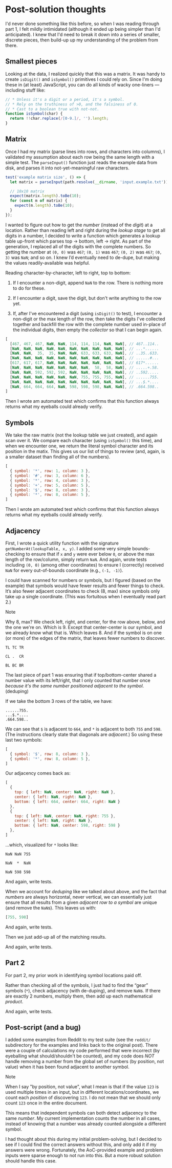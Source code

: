 # Post-solution thoughts

I'd never done something like this before, so when I was reading through part 1, I felt mildly intimidated (although it ended up being simpler than I'd anticipated). I knew that I'd need to break it down into a series of smaller, discrete pieces, then build-up up my understanding of the problem from there.

## Smallest pieces

Looking at the data, I realized quickly that this was a matrix. It was handy to create `isDigit()` and `isSymbol()` primitives I could rely on. Since I'm doing these in (at least) JavaScript, you can do all kinds of wacky one-liners — including stuff like:

```javascript
// * Unless it's a digit or a period, it's a symbol.
// * Rely on the truthiness of >0, and the falsiness of 0.
// * Cast to a boolean true with not-not.
function isSymbol(char) {
  return !!char.replace(/[0-9.]/, '').length;
}
```

## Matrix

Once I had my matrix (parse lines into rows, and characters into columns), I validated my assumption about each row being the same length with a simple test. The `parseInput()` function just reads the example data from disk, and parses it into not-yet-meaningful raw characters.

```javascript
test('example matrix size', () => {
  let matrix = parseInput(path.resolve(__dirname, 'input.example.txt'));

  // 10x10 matrix
  expect(matrix.length).toBe(10);
  for (const m of matrix) {
    expect(m.length).toBe(10);
  }
});
```

I wanted to figure out how to get the _number_ (instead of the _digit_) at a location. Rather than reading left and right during the _lookup stage_ to get all digits in a number, I decided to write a function which generates a lookup table up-front which parses top → bottom, left → right. As part of the generation, I replaced all of the digits with the complete numbers. So getting the number at `(0, 0)` was `467`; `(0, 1)` was `467`; `(0, 2)` was `467`; `(0, 3)` was `NaN`; and so on. I knew I’d eventually need to de-dupe, but making the values readily-available was helpful.

Reading character-by-character, left to right, top to bottom:

1. If I encounter a non-digit, append `NaN` to the row. There is nothing more to do for these.

1. If I encounter a digit, save the digit, but don't write anything to the row yet.

1. If, after I've encountered a digit (using `isDigit()` to test), I encounter a non-digit or the max length of the row, then take the digits I've collected together and backfill the row with the complete number used in-place of the individual digits, then empty the _collector_ so that I can begin again.

```javascript
[
  [467, 467, 467, NaN, NaN, 114, 114, 114, NaN, NaN], // 467..114..
  [NaN, NaN, NaN, NaN, NaN, NaN, NaN, NaN, NaN, NaN], // ...*......
  [NaN, NaN,  35,  35, NaN, NaN, 633, 633, 633, NaN], // ..35..633.
  [NaN, NaN, NaN, NaN, NaN, NaN, NaN, NaN, NaN, NaN], // ......#...
  [617, 617, 617, NaN, NaN, NaN, NaN, NaN, NaN, NaN], // 617*......
  [NaN, NaN, NaN, NaN, NaN, NaN, NaN,  58,  58, NaN], // .....+.58.
  [NaN, NaN, 592, 592, 592, NaN, NaN, NaN, NaN, NaN], // ..592.....
  [NaN, NaN, NaN, NaN, NaN, NaN, 755, 755, 755, NaN], // ......755.
  [NaN, NaN, NaN, NaN, NaN, NaN, NaN, NaN, NaN, NaN], // ...$.*....
  [NaN, 664, 664, 664, NaN, 598, 598, 598, NaN, NaN], // .664.598..
]
```

Then I wrote am automated test which confirms that this function always returns what my eyeballs could already verify.

## Symbols

We take the raw matrix (not the lookup table we just created), and again scan over it. We compare each character (using `isSymbol()` this time), and when we encounter one, we return the literal symbol character and its position in the matix. This gives us our list of things to review (and, again, is a smaller dataset than finding all of the numbers).

```javascript
[
  { symbol: '*', row: 1, column: 3 },
  { symbol: '#', row: 3, column: 6 },
  { symbol: '*', row: 4, column: 3 },
  { symbol: '+', row: 5, column: 5 },
  { symbol: '$', row: 8, column: 3 },
  { symbol: '*', row: 8, column: 5 },
]
```

Then I wrote am automated test which confirms that this function always returns what my eyeballs could already verify.

## Adjacency

First, I wrote a quick utility function with the signature `getNumberAt(lookupTable, x, y)`. I added some very simple bounds-checking to ensure that if `x` and `y` were ever below `0`, or above the max length of the row/column, simply return `NaN`. And again, wrote tests including `(0, 0)` (among other coordinates) to ensure I (correctly) received `NaN` for every out-of-bounds coordinate (e.g., `(-1, -1)`).

I could have scanned for numbers or symbols, but I figured (based on the example) that symbols would have fewer results and fewer things to check. It’s also fewer adjacent coordinates to check (8, max) since symbols only take up a single coordinate. (This was fortuitous when I eventually read part 2.)

> [!NOTE]
> Why 8, max? We check left, right, and center, for the row above, below, and the one we're on. Which is 9. Except that center-center is our symbol, and we already know what that is. Which leaves 8. And if the symbol is on one (or more) of the edges of the matrix, that leaves fewer numbers to discover.

```plain
TL TC TR

CL .  CR

BL BC BR
```

The last piece of part 1 was ensuring that if top/bottom-center shared a number value with its left/right, that I only counted that number once _because it's the same number positioned adjacent to the symbol_. (deduping)

If we take the bottom 3 rows of the table, we have:

```plain
......755.
...$.*....
.664.598..
```

We can see that `$` is adjacent to `664`, and `*` is adjacent to both `755` and `598`. (The instructions clearly state that diagonals are _adjacent_.) So using these last two symbols:

```javascript
[
  { symbol: '$', row: 8, column: 3 },
  { symbol: '*', row: 8, column: 5 },
]
```

Our adjacency comes back as:

```javascript
[
  {
    top: { left: NaN, center: NaN, right: NaN },
    center: { left: NaN, right: NaN },
    bottom: { left: 664, center: 664, right: NaN }
  },
  {
    top: { left: NaN, center: NaN, right: 755 },
    center: { left: NaN, right: NaN },
    bottom: { left: NaN, center: 598, right: 598 }
  },
]
```

…which, visualized for `*` looks like:

```plain
NaN NaN 755

NaN  *  NaN

NaN 598 598
```

And again, write tests.

When we account for _deduping_ like we talked about above, and the fact that _numbers_ are always horizontal, never vertical, we can essentially just ensure that all results from a given _adjacent row to a symbol_ are unique (and remove the `NaN`s). This leaves us with:

```javascript
[755, 598]
```

And again, write tests.

Then we just add-up all of the matching results.

And again, write tests.

## Part 2

For part 2, my prior work in identifying symbol locations paid off.

Rather than checking all of the symbols, I just had to find the “gear” symbols (`*`), check adjacency (with de-duping), and remove `NaN`s. If there are exactly 2 numbers, multiply them, then add up each mathematical _product_.

And again, write tests.

## Post-script (and a bug)

I added some examples from Reddit to my test suite (see the `reddit/` subdirectory for the examples and links back to the original post). There were a couple of calculations my code performed that were incorrect (by eyeballing what should/shouldn't be counted), and my code does _NOT_ handle removing a number from the global set of numbers (by position, not value) when it has been found adjacent to another symbol.

> [!NOTE]
> When I say "by position, not value", what I mean is that if the value `123` is used multiple times in an input, but in different locations/coordinates, we count each _position_ of discovering `123`. I do not mean that we should only count `123` once in the entire document.

This means that independent symbols can both detect adjacency to the same _number_. My current implementation counts the number in all cases, instead of knowing that a number was already counted alongside a different symbol.

I had thought about this during my initial problem-solving, but I decided to see if I could find the correct answers without this, and only add it if my answers were wrong. Fortunately, the AoC-provided example and problem inputs were sparse enough to not run into this. But a more robust solution should handle this case.
